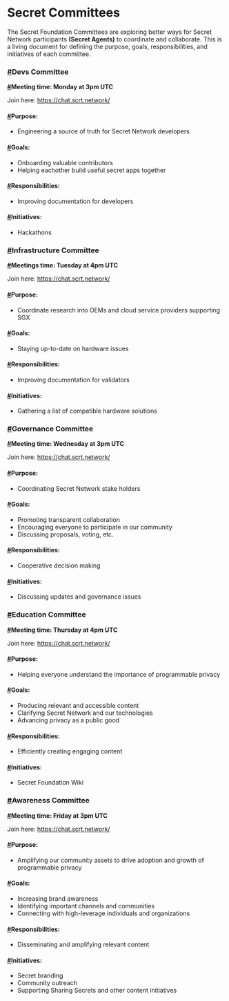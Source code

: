 # Secret Committees



The Secret Foundation Committees are exploring better ways for Secret Network participants **(Secret Agents)** to coordinate and collaborate. This is a living document for defining the purpose, goals, responsibilities, and initiatives of each committee.

### [#](https://docs.scrt.network/foundation/committees.html#devs-committee)Devs Committee <a href="#devs-committee" id="devs-committee"></a>

[**#**](https://docs.scrt.network/foundation/committees.html#meeting-time-monday-at-3pm-utc)**Meeting time: Monday at 3pm UTC**

Join here: https://chat.scrt.network/

#### [#](https://docs.scrt.network/foundation/committees.html#purpose)Purpose: <a href="#purpose" id="purpose"></a>

* Engineering a source of truth for Secret Network developers

#### [#](https://docs.scrt.network/foundation/committees.html#goals)Goals: <a href="#goals" id="goals"></a>

* Onboarding valuable contributors
* Helping eachother build useful secret apps together

#### [#](https://docs.scrt.network/foundation/committees.html#responsibilities)Responsibilities: <a href="#responsibilities" id="responsibilities"></a>

* Improving documentation for developers

#### [#](https://docs.scrt.network/foundation/committees.html#initiatives)Initiatives: <a href="#initiatives" id="initiatives"></a>

* Hackathons

### [#](https://docs.scrt.network/foundation/committees.html#infrastructure-committee)Infrastructure Committee <a href="#infrastructure-committee" id="infrastructure-committee"></a>

[**#**](https://docs.scrt.network/foundation/committees.html#meetings-time-tuesday-at-4pm-utc)**Meetings time: Tuesday at 4pm UTC**

Join here: https://chat.scrt.network/

#### [#](https://docs.scrt.network/foundation/committees.html#purpose-2)Purpose: <a href="#purpose-2" id="purpose-2"></a>

* Coordinate research into OEMs and cloud service providers supporting SGX

#### [#](https://docs.scrt.network/foundation/committees.html#goals-2)Goals: <a href="#goals-2" id="goals-2"></a>

* Staying up-to-date on hardware issues

#### [#](https://docs.scrt.network/foundation/committees.html#responsibilities-2)Responsibilities: <a href="#responsibilities-2" id="responsibilities-2"></a>

* Improving documentation for validators

#### [#](https://docs.scrt.network/foundation/committees.html#initiatives-2)Initiatives: <a href="#initiatives-2" id="initiatives-2"></a>

* Gathering a list of compatible hardware solutions

### [#](https://docs.scrt.network/foundation/committees.html#governance-committee)Governance Committee <a href="#governance-committee" id="governance-committee"></a>

[**#**](https://docs.scrt.network/foundation/committees.html#meeting-time-wednesday-at-3pm-utc)**Meeting time: Wednesday at 3pm UTC**

Join here: https://chat.scrt.network/

#### [#](https://docs.scrt.network/foundation/committees.html#purpose-3)Purpose: <a href="#purpose-3" id="purpose-3"></a>

* Coordinating Secret Network stake holders

#### [#](https://docs.scrt.network/foundation/committees.html#goals-3)Goals: <a href="#goals-3" id="goals-3"></a>

* Promoting transparent collaboration
* Encouraging everyone to participate in our community
* Discussing proposals, voting, etc.

#### [#](https://docs.scrt.network/foundation/committees.html#responsibilities-3)Responsibilities: <a href="#responsibilities-3" id="responsibilities-3"></a>

* Cooperative decision making

#### [#](https://docs.scrt.network/foundation/committees.html#initiatives-3)Initiatives: <a href="#initiatives-3" id="initiatives-3"></a>

* Discussing updates and governance issues

### [#](https://docs.scrt.network/foundation/committees.html#education-committee)Education Committee <a href="#education-committee" id="education-committee"></a>

[**#**](https://docs.scrt.network/foundation/committees.html#meeting-time-thursday-at-4pm-utc)**Meeting time: Thursday at 4pm UTC**

Join here: https://chat.scrt.network/

#### [#](https://docs.scrt.network/foundation/committees.html#purpose-4)Purpose: <a href="#purpose-4" id="purpose-4"></a>

* Helping everyone understand the importance of programmable privacy

#### [#](https://docs.scrt.network/foundation/committees.html#goals-4)Goals: <a href="#goals-4" id="goals-4"></a>

* Producing relevant and accessible content
* Clarifying Secret Network and our technologies
* Advancing privacy as a public good

#### [#](https://docs.scrt.network/foundation/committees.html#responsibilities-4)Responsibilities: <a href="#responsibilities-4" id="responsibilities-4"></a>

* Efficiently creating engaging content

#### [#](https://docs.scrt.network/foundation/committees.html#initiatives-4)Initiatives: <a href="#initiatives-4" id="initiatives-4"></a>

* Secret Foundation Wiki

### [#](https://docs.scrt.network/foundation/committees.html#awareness-committee)Awareness Committee <a href="#awareness-committee" id="awareness-committee"></a>

[**#**](https://docs.scrt.network/foundation/committees.html#meeting-time-friday-at-3pm-utc)**Meeting time: Friday at 3pm UTC**

Join here: https://chat.scrt.network/

#### [#](https://docs.scrt.network/foundation/committees.html#purpose-5)Purpose: <a href="#purpose-5" id="purpose-5"></a>

* Amplifying our community assets to drive adoption and growth of programmable privacy

#### [#](https://docs.scrt.network/foundation/committees.html#goals-5)Goals: <a href="#goals-5" id="goals-5"></a>

* Increasing brand awareness
* Identifying important channels and communities
* Connecting with high-leverage individuals and organizations

#### [#](https://docs.scrt.network/foundation/committees.html#responsibilities-5)Responsibilities: <a href="#responsibilities-5" id="responsibilities-5"></a>

* Disseminating and amplifying relevant content

#### [#](https://docs.scrt.network/foundation/committees.html#initiatives-5)Initiatives: <a href="#initiatives-5" id="initiatives-5"></a>

* Secret branding
* Community outreach
* Supporting Sharing Secrets and other content initiatives
